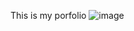 This is my porfolio
![image](https://github.com/user-attachments/assets/146fe7b5-2fbb-4e4f-8846-a14a4887072d)


